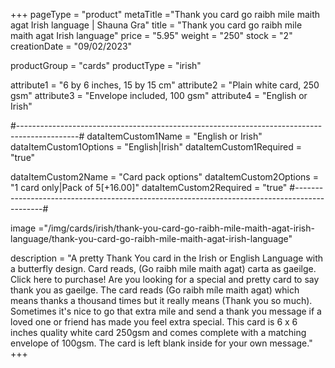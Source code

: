 +++
pageType = "product"
metaTitle ="Thank you card go raibh mile maith agat Irish language | Shauna Gra"
title = "Thank you card go raibh mile maith agat Irish language"
price = "5.95"
weight = "250"
stock = "2"
creationDate = "09/02/2023"

productGroup = "cards"
productType = "irish"

attribute1 = "6 by 6 inches, 15 by 15 cm" 
attribute2 = "Plain white card, 250 gsm"
attribute3 = "Envelope included, 100 gsm"
attribute4 = "English or Irish"

#---------------------------------------------------------------------------------------------#
dataItemCustom1Name = "English or Irish"
dataItemCustom1Options = "English|Irish"
dataItemCustom1Required = "true"

dataItemCustom2Name = "Card pack options"
dataItemCustom2Options = "1 card only|Pack of 5[+16.00]"
dataItemCustom2Required = "true"
#---------------------------------------------------------------------------------------------#
 
image ="/img/cards/irish/thank-you-card-go-raibh-mile-maith-agat-irish-language/thank-you-card-go-raibh-mile-maith-agat-irish-language"
 
description = "A pretty Thank You card in the Irish or English Language with a butterfly design. Card reads, (Go raibh mile maith agat) carta as gaeilge. Click here to purchase! Are you looking for a special and pretty card to say thank you as gaeilge. The card reads (Go raibh míle maith agat) which means thanks a thousand times but it really means (Thank you so much). Sometimes it's nice to go that extra mile and send a thank you message if a loved one or friend has made you feel extra special. This card is 6 x 6 inches quality white card 250gsm and comes complete with a matching envelope of 100gsm. The card is left blank inside for your own message."
+++
